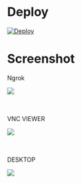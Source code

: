 # Deploy
[![Deploy](https://www.herokucdn.com/deploy/button.svg)](https://heroku.com/deploy?template=https://github.com/limasjeffry/xfce4/tree/master)

# Screenshot
<p>Ngrok</p>
<img src="image/1.png">
<br><br><br>
<p>VNC VIEWER</p>
<img src="image/2.png">
<br><br><br>
<p>DESKTOP</p>
<img src="image/3.png">
